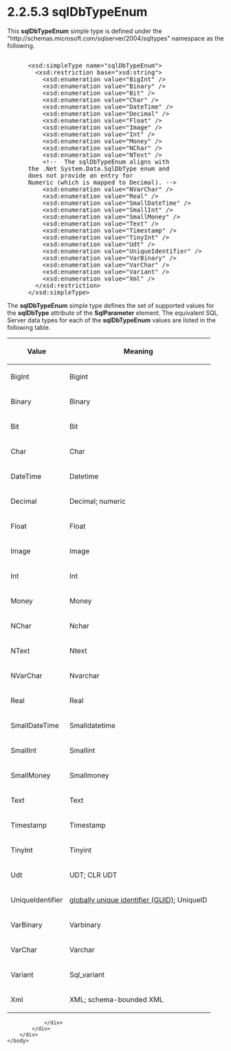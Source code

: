 <html dir="LTR" xmlns:mshelp="http://msdn.microsoft.com/mshelp" xmlns:ddue="http://ddue.schemas.microsoft.com/authoring/2003/5" xmlns:xlink="http://www.w3.org/1999/xlink" xmlns:tool="http://www.microsoft.com/tooltip">
    <head>
        <meta http-equiv="Content-Type" content="text/html; CHARSET=utf-8"></meta>
        <meta name="save" content="history"></meta>
        <title>2.2.5.3 sqlDbTypeEnum</title>
        <xml>
            <mshelp:toctitle title="2.2.5.3 sqlDbTypeEnum"></mshelp:toctitle>
            <mshelp:rltitle title="[MS-SSNWS]: sqlDbTypeEnum"></mshelp:rltitle>
            <mshelp:keyword index="A" term="8bbeb27b-7c67-433e-a256-98297095706e"></mshelp:keyword>
            <mshelp:attr name="DCSext.ContentType" value="open specification"></mshelp:attr>
            <mshelp:attr name="AssetID" value="8bbeb27b-7c67-433e-a256-98297095706e"></mshelp:attr>
            <mshelp:attr name="TopicType" value="kbRef"></mshelp:attr>
            <mshelp:attr name="DCSext.Title" value="[MS-SSNWS]: sqlDbTypeEnum" />
        </xml>
    </head>
    <body>
        <div id="header">
            <h1 class="heading">2.2.5.3 sqlDbTypeEnum</h1>
        </div>
        <div id="mainSection">
            <div id="mainBody">
                <div id="allHistory" class="saveHistory"></div>
                <div id="sectionSection0" class="section" name="collapseableSection">
                    

<p>This <b>sqlDbTypeEnum</b> simple type is defined under the
&quot;http://schemas.microsoft.com/sqlserver/2004/sqltypes&quot; namespace as
the following.</p>

<dl>
<dd>
<div><pre>            
 &lt;xsd:simpleType name=&quot;sqlDbTypeEnum&quot;&gt;
   &lt;xsd:restriction base=&quot;xsd:string&quot;&gt;
     &lt;xsd:enumeration value=&quot;BigInt&quot; /&gt;
     &lt;xsd:enumeration value=&quot;Binary&quot; /&gt;
     &lt;xsd:enumeration value=&quot;Bit&quot; /&gt;
     &lt;xsd:enumeration value=&quot;Char&quot; /&gt;
     &lt;xsd:enumeration value=&quot;DateTime&quot; /&gt;
     &lt;xsd:enumeration value=&quot;Decimal&quot; /&gt;
     &lt;xsd:enumeration value=&quot;Float&quot; /&gt;
     &lt;xsd:enumeration value=&quot;Image&quot; /&gt;
     &lt;xsd:enumeration value=&quot;Int&quot; /&gt;
     &lt;xsd:enumeration value=&quot;Money&quot; /&gt;
     &lt;xsd:enumeration value=&quot;NChar&quot; /&gt;
     &lt;xsd:enumeration value=&quot;NText&quot; /&gt;
     &lt;!--  The sqlDbTypeEnum aligns with 
 the .Net System.Data.SqlDbType enum and 
 does not provide an entry for 
 Numeric (which is mapped to Decimal). --&gt;
     &lt;xsd:enumeration value=&quot;NVarChar&quot; /&gt;
     &lt;xsd:enumeration value=&quot;Real&quot; /&gt;
     &lt;xsd:enumeration value=&quot;SmallDateTime&quot; /&gt;
     &lt;xsd:enumeration value=&quot;SmallInt&quot; /&gt;
     &lt;xsd:enumeration value=&quot;SmallMoney&quot; /&gt;
     &lt;xsd:enumeration value=&quot;Text&quot; /&gt;
     &lt;xsd:enumeration value=&quot;Timestamp&quot; /&gt;
     &lt;xsd:enumeration value=&quot;TinyInt&quot; /&gt;
     &lt;xsd:enumeration value=&quot;Udt&quot; /&gt;
     &lt;xsd:enumeration value=&quot;UniqueIdentifier&quot; /&gt;
     &lt;xsd:enumeration value=&quot;VarBinary&quot; /&gt;
     &lt;xsd:enumeration value=&quot;VarChar&quot; /&gt;
     &lt;xsd:enumeration value=&quot;Variant&quot; /&gt;
     &lt;xsd:enumeration value=&quot;Xml&quot; /&gt;
   &lt;/xsd:restriction&gt;
 &lt;/xsd:simpleType&gt;
</pre></div>
</dd></dl>

<p>The <b>sqlDbTypeEnum</b> simple type defines the set of
supported values for the <b>sqlDbType</b> attribute of the <b>SqlParameter</b>
element. The equivalent SQL Server data types for each of the <b>sqlDbTypeEnum</b>
values are listed in the following table.</p>

<table>
 <thead>
  <tr>
   <th>
   <p>Value</p>
   </th>
   <th>
   <p>Meaning</p>
   </th>
  </tr>
 </thead>
 <tr>
  <td>
  <p>BigInt</p>
  </td>
  <td>
  <p>Bigint</p>
  </td>
 </tr>
 <tr>
  <td>
  <p>Binary</p>
  </td>
  <td>
  <p>Binary</p>
  </td>
 </tr>
 <tr>
  <td>
  <p>Bit</p>
  </td>
  <td>
  <p>Bit</p>
  </td>
 </tr>
 <tr>
  <td>
  <p>Char</p>
  </td>
  <td>
  <p>Char</p>
  </td>
 </tr>
 <tr>
  <td>
  <p>DateTime</p>
  </td>
  <td>
  <p>Datetime</p>
  </td>
 </tr>
 <tr>
  <td>
  <p>Decimal</p>
  </td>
  <td>
  <p>Decimal; numeric</p>
  </td>
 </tr>
 <tr>
  <td>
  <p>Float</p>
  </td>
  <td>
  <p>Float</p>
  </td>
 </tr>
 <tr>
  <td>
  <p>Image</p>
  </td>
  <td>
  <p>Image</p>
  </td>
 </tr>
 <tr>
  <td>
  <p>Int</p>
  </td>
  <td>
  <p>Int</p>
  </td>
 </tr>
 <tr>
  <td>
  <p>Money</p>
  </td>
  <td>
  <p>Money</p>
  </td>
 </tr>
 <tr>
  <td>
  <p>NChar</p>
  </td>
  <td>
  <p>Nchar</p>
  </td>
 </tr>
 <tr>
  <td>
  <p>NText</p>
  </td>
  <td>
  <p>Ntext</p>
  </td>
 </tr>
 <tr>
  <td>
  <p>NVarChar</p>
  </td>
  <td>
  <p>Nvarchar</p>
  </td>
 </tr>
 <tr>
  <td>
  <p>Real</p>
  </td>
  <td>
  <p>Real</p>
  </td>
 </tr>
 <tr>
  <td>
  <p>SmallDateTime</p>
  </td>
  <td>
  <p>Smalldatetime</p>
  </td>
 </tr>
 <tr>
  <td>
  <p>SmallInt</p>
  </td>
  <td>
  <p>Smallint</p>
  </td>
 </tr>
 <tr>
  <td>
  <p>SmallMoney</p>
  </td>
  <td>
  <p>Smallmoney</p>
  </td>
 </tr>
 <tr>
  <td>
  <p>Text</p>
  </td>
  <td>
  <p>Text</p>
  </td>
 </tr>
 <tr>
  <td>
  <p>Timestamp</p>
  </td>
  <td>
  <p>Timestamp</p>
  </td>
 </tr>
 <tr>
  <td>
  <p>TinyInt</p>
  </td>
  <td>
  <p>Tinyint</p>
  </td>
 </tr>
 <tr>
  <td>
  <p>Udt</p>
  </td>
  <td>
  <p>UDT; CLR UDT</p>
  </td>
 </tr>
 <tr>
  <td>
  <p>UniqueIdentifier</p>
  </td>
  <td>
  <p><a href="4baedaec-b5a7-4176-be88-e1cec659ab8c.html#gt_f49694cc-c350-462d-ab8e-816f0103c6c1">globally
  unique identifier (GUID)</a>; UniqueID</p>
  </td>
 </tr>
 <tr>
  <td>
  <p>VarBinary</p>
  </td>
  <td>
  <p>Varbinary</p>
  </td>
 </tr>
 <tr>
  <td>
  <p>VarChar</p>
  </td>
  <td>
  <p>Varchar</p>
  </td>
 </tr>
 <tr>
  <td>
  <p>Variant</p>
  </td>
  <td>
  <p>Sql_variant</p>
  </td>
 </tr>
 <tr>
  <td>
  <p>Xml</p>
  </td>
  <td>
  <p>XML; schema-bounded XML</p>
  </td>
 </tr>
</table>


                </div>
            </div>
        </div>
    </body>
</html>